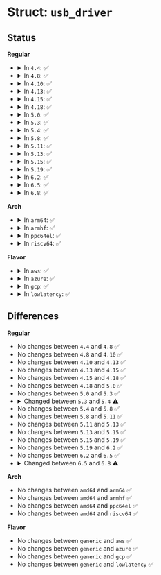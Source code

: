 # Struct: <code>usb_driver</code>

## Status
<b>Regular</b>
<ul>
<li>
<details>
<summary>In <code>4.4</code>: ✅</summary>

```c
struct usb_driver {
    const char *name;
    int (*probe)(struct usb_interface *, const struct usb_device_id *);
    void (*disconnect)(struct usb_interface *);
    int (*unlocked_ioctl)(struct usb_interface *, unsigned int, void *);
    int (*suspend)(struct usb_interface *, pm_message_t);
    int (*resume)(struct usb_interface *);
    int (*reset_resume)(struct usb_interface *);
    int (*pre_reset)(struct usb_interface *);
    int (*post_reset)(struct usb_interface *);
    const struct usb_device_id *id_table;
    struct usb_dynids dynids;
    struct usbdrv_wrap drvwrap;
    unsigned int no_dynamic_id;
    unsigned int supports_autosuspend;
    unsigned int disable_hub_initiated_lpm;
    unsigned int soft_unbind;
};
```
</details>
</li>
<li>
<details>
<summary>In <code>4.8</code>: ✅</summary>

```c
struct usb_driver {
    const char *name;
    int (*probe)(struct usb_interface *, const struct usb_device_id *);
    void (*disconnect)(struct usb_interface *);
    int (*unlocked_ioctl)(struct usb_interface *, unsigned int, void *);
    int (*suspend)(struct usb_interface *, pm_message_t);
    int (*resume)(struct usb_interface *);
    int (*reset_resume)(struct usb_interface *);
    int (*pre_reset)(struct usb_interface *);
    int (*post_reset)(struct usb_interface *);
    const struct usb_device_id *id_table;
    struct usb_dynids dynids;
    struct usbdrv_wrap drvwrap;
    unsigned int no_dynamic_id;
    unsigned int supports_autosuspend;
    unsigned int disable_hub_initiated_lpm;
    unsigned int soft_unbind;
};
```
</details>
</li>
<li>
<details>
<summary>In <code>4.10</code>: ✅</summary>

```c
struct usb_driver {
    const char *name;
    int (*probe)(struct usb_interface *, const struct usb_device_id *);
    void (*disconnect)(struct usb_interface *);
    int (*unlocked_ioctl)(struct usb_interface *, unsigned int, void *);
    int (*suspend)(struct usb_interface *, pm_message_t);
    int (*resume)(struct usb_interface *);
    int (*reset_resume)(struct usb_interface *);
    int (*pre_reset)(struct usb_interface *);
    int (*post_reset)(struct usb_interface *);
    const struct usb_device_id *id_table;
    struct usb_dynids dynids;
    struct usbdrv_wrap drvwrap;
    unsigned int no_dynamic_id;
    unsigned int supports_autosuspend;
    unsigned int disable_hub_initiated_lpm;
    unsigned int soft_unbind;
};
```
</details>
</li>
<li>
<details>
<summary>In <code>4.13</code>: ✅</summary>

```c
struct usb_driver {
    const char *name;
    int (*probe)(struct usb_interface *, const struct usb_device_id *);
    void (*disconnect)(struct usb_interface *);
    int (*unlocked_ioctl)(struct usb_interface *, unsigned int, void *);
    int (*suspend)(struct usb_interface *, pm_message_t);
    int (*resume)(struct usb_interface *);
    int (*reset_resume)(struct usb_interface *);
    int (*pre_reset)(struct usb_interface *);
    int (*post_reset)(struct usb_interface *);
    const struct usb_device_id *id_table;
    struct usb_dynids dynids;
    struct usbdrv_wrap drvwrap;
    unsigned int no_dynamic_id;
    unsigned int supports_autosuspend;
    unsigned int disable_hub_initiated_lpm;
    unsigned int soft_unbind;
};
```
</details>
</li>
<li>
<details>
<summary>In <code>4.15</code>: ✅</summary>

```c
struct usb_driver {
    const char *name;
    int (*probe)(struct usb_interface *, const struct usb_device_id *);
    void (*disconnect)(struct usb_interface *);
    int (*unlocked_ioctl)(struct usb_interface *, unsigned int, void *);
    int (*suspend)(struct usb_interface *, pm_message_t);
    int (*resume)(struct usb_interface *);
    int (*reset_resume)(struct usb_interface *);
    int (*pre_reset)(struct usb_interface *);
    int (*post_reset)(struct usb_interface *);
    const struct usb_device_id *id_table;
    struct usb_dynids dynids;
    struct usbdrv_wrap drvwrap;
    unsigned int no_dynamic_id;
    unsigned int supports_autosuspend;
    unsigned int disable_hub_initiated_lpm;
    unsigned int soft_unbind;
};
```
</details>
</li>
<li>
<details>
<summary>In <code>4.18</code>: ✅</summary>

```c
struct usb_driver {
    const char *name;
    int (*probe)(struct usb_interface *, const struct usb_device_id *);
    void (*disconnect)(struct usb_interface *);
    int (*unlocked_ioctl)(struct usb_interface *, unsigned int, void *);
    int (*suspend)(struct usb_interface *, pm_message_t);
    int (*resume)(struct usb_interface *);
    int (*reset_resume)(struct usb_interface *);
    int (*pre_reset)(struct usb_interface *);
    int (*post_reset)(struct usb_interface *);
    const struct usb_device_id *id_table;
    struct usb_dynids dynids;
    struct usbdrv_wrap drvwrap;
    unsigned int no_dynamic_id;
    unsigned int supports_autosuspend;
    unsigned int disable_hub_initiated_lpm;
    unsigned int soft_unbind;
};
```
</details>
</li>
<li>
<details>
<summary>In <code>5.0</code>: ✅</summary>

```c
struct usb_driver {
    const char *name;
    int (*probe)(struct usb_interface *, const struct usb_device_id *);
    void (*disconnect)(struct usb_interface *);
    int (*unlocked_ioctl)(struct usb_interface *, unsigned int, void *);
    int (*suspend)(struct usb_interface *, pm_message_t);
    int (*resume)(struct usb_interface *);
    int (*reset_resume)(struct usb_interface *);
    int (*pre_reset)(struct usb_interface *);
    int (*post_reset)(struct usb_interface *);
    const struct usb_device_id *id_table;
    struct usb_dynids dynids;
    struct usbdrv_wrap drvwrap;
    unsigned int no_dynamic_id;
    unsigned int supports_autosuspend;
    unsigned int disable_hub_initiated_lpm;
    unsigned int soft_unbind;
};
```
</details>
</li>
<li>
<details>
<summary>In <code>5.3</code>: ✅</summary>

```c
struct usb_driver {
    const char *name;
    int (*probe)(struct usb_interface *, const struct usb_device_id *);
    void (*disconnect)(struct usb_interface *);
    int (*unlocked_ioctl)(struct usb_interface *, unsigned int, void *);
    int (*suspend)(struct usb_interface *, pm_message_t);
    int (*resume)(struct usb_interface *);
    int (*reset_resume)(struct usb_interface *);
    int (*pre_reset)(struct usb_interface *);
    int (*post_reset)(struct usb_interface *);
    const struct usb_device_id *id_table;
    struct usb_dynids dynids;
    struct usbdrv_wrap drvwrap;
    unsigned int no_dynamic_id;
    unsigned int supports_autosuspend;
    unsigned int disable_hub_initiated_lpm;
    unsigned int soft_unbind;
};
```
</details>
</li>
<li>
<details>
<summary>In <code>5.4</code>: ✅</summary>

```c
struct usb_driver {
    const char *name;
    int (*probe)(struct usb_interface *, const struct usb_device_id *);
    void (*disconnect)(struct usb_interface *);
    int (*unlocked_ioctl)(struct usb_interface *, unsigned int, void *);
    int (*suspend)(struct usb_interface *, pm_message_t);
    int (*resume)(struct usb_interface *);
    int (*reset_resume)(struct usb_interface *);
    int (*pre_reset)(struct usb_interface *);
    int (*post_reset)(struct usb_interface *);
    const struct usb_device_id *id_table;
    const struct attribute_group **dev_groups;
    struct usb_dynids dynids;
    struct usbdrv_wrap drvwrap;
    unsigned int no_dynamic_id;
    unsigned int supports_autosuspend;
    unsigned int disable_hub_initiated_lpm;
    unsigned int soft_unbind;
};
```
</details>
</li>
<li>
<details>
<summary>In <code>5.8</code>: ✅</summary>

```c
struct usb_driver {
    const char *name;
    int (*probe)(struct usb_interface *, const struct usb_device_id *);
    void (*disconnect)(struct usb_interface *);
    int (*unlocked_ioctl)(struct usb_interface *, unsigned int, void *);
    int (*suspend)(struct usb_interface *, pm_message_t);
    int (*resume)(struct usb_interface *);
    int (*reset_resume)(struct usb_interface *);
    int (*pre_reset)(struct usb_interface *);
    int (*post_reset)(struct usb_interface *);
    const struct usb_device_id *id_table;
    const struct attribute_group **dev_groups;
    struct usb_dynids dynids;
    struct usbdrv_wrap drvwrap;
    unsigned int no_dynamic_id;
    unsigned int supports_autosuspend;
    unsigned int disable_hub_initiated_lpm;
    unsigned int soft_unbind;
};
```
</details>
</li>
<li>
<details>
<summary>In <code>5.11</code>: ✅</summary>

```c
struct usb_driver {
    const char *name;
    int (*probe)(struct usb_interface *, const struct usb_device_id *);
    void (*disconnect)(struct usb_interface *);
    int (*unlocked_ioctl)(struct usb_interface *, unsigned int, void *);
    int (*suspend)(struct usb_interface *, pm_message_t);
    int (*resume)(struct usb_interface *);
    int (*reset_resume)(struct usb_interface *);
    int (*pre_reset)(struct usb_interface *);
    int (*post_reset)(struct usb_interface *);
    const struct usb_device_id *id_table;
    const struct attribute_group **dev_groups;
    struct usb_dynids dynids;
    struct usbdrv_wrap drvwrap;
    unsigned int no_dynamic_id;
    unsigned int supports_autosuspend;
    unsigned int disable_hub_initiated_lpm;
    unsigned int soft_unbind;
};
```
</details>
</li>
<li>
<details>
<summary>In <code>5.13</code>: ✅</summary>

```c
struct usb_driver {
    const char *name;
    int (*probe)(struct usb_interface *, const struct usb_device_id *);
    void (*disconnect)(struct usb_interface *);
    int (*unlocked_ioctl)(struct usb_interface *, unsigned int, void *);
    int (*suspend)(struct usb_interface *, pm_message_t);
    int (*resume)(struct usb_interface *);
    int (*reset_resume)(struct usb_interface *);
    int (*pre_reset)(struct usb_interface *);
    int (*post_reset)(struct usb_interface *);
    const struct usb_device_id *id_table;
    const struct attribute_group **dev_groups;
    struct usb_dynids dynids;
    struct usbdrv_wrap drvwrap;
    unsigned int no_dynamic_id;
    unsigned int supports_autosuspend;
    unsigned int disable_hub_initiated_lpm;
    unsigned int soft_unbind;
};
```
</details>
</li>
<li>
<details>
<summary>In <code>5.15</code>: ✅</summary>

```c
struct usb_driver {
    const char *name;
    int (*probe)(struct usb_interface *, const struct usb_device_id *);
    void (*disconnect)(struct usb_interface *);
    int (*unlocked_ioctl)(struct usb_interface *, unsigned int, void *);
    int (*suspend)(struct usb_interface *, pm_message_t);
    int (*resume)(struct usb_interface *);
    int (*reset_resume)(struct usb_interface *);
    int (*pre_reset)(struct usb_interface *);
    int (*post_reset)(struct usb_interface *);
    const struct usb_device_id *id_table;
    const struct attribute_group **dev_groups;
    struct usb_dynids dynids;
    struct usbdrv_wrap drvwrap;
    unsigned int no_dynamic_id;
    unsigned int supports_autosuspend;
    unsigned int disable_hub_initiated_lpm;
    unsigned int soft_unbind;
};
```
</details>
</li>
<li>
<details>
<summary>In <code>5.19</code>: ✅</summary>

```c
struct usb_driver {
    const char *name;
    int (*probe)(struct usb_interface *, const struct usb_device_id *);
    void (*disconnect)(struct usb_interface *);
    int (*unlocked_ioctl)(struct usb_interface *, unsigned int, void *);
    int (*suspend)(struct usb_interface *, pm_message_t);
    int (*resume)(struct usb_interface *);
    int (*reset_resume)(struct usb_interface *);
    int (*pre_reset)(struct usb_interface *);
    int (*post_reset)(struct usb_interface *);
    const struct usb_device_id *id_table;
    const struct attribute_group **dev_groups;
    struct usb_dynids dynids;
    struct usbdrv_wrap drvwrap;
    unsigned int no_dynamic_id;
    unsigned int supports_autosuspend;
    unsigned int disable_hub_initiated_lpm;
    unsigned int soft_unbind;
};
```
</details>
</li>
<li>
<details>
<summary>In <code>6.2</code>: ✅</summary>

```c
struct usb_driver {
    const char *name;
    int (*probe)(struct usb_interface *, const struct usb_device_id *);
    void (*disconnect)(struct usb_interface *);
    int (*unlocked_ioctl)(struct usb_interface *, unsigned int, void *);
    int (*suspend)(struct usb_interface *, pm_message_t);
    int (*resume)(struct usb_interface *);
    int (*reset_resume)(struct usb_interface *);
    int (*pre_reset)(struct usb_interface *);
    int (*post_reset)(struct usb_interface *);
    const struct usb_device_id *id_table;
    const struct attribute_group **dev_groups;
    struct usb_dynids dynids;
    struct usbdrv_wrap drvwrap;
    unsigned int no_dynamic_id;
    unsigned int supports_autosuspend;
    unsigned int disable_hub_initiated_lpm;
    unsigned int soft_unbind;
};
```
</details>
</li>
<li>
<details>
<summary>In <code>6.5</code>: ✅</summary>

```c
struct usb_driver {
    const char *name;
    int (*probe)(struct usb_interface *, const struct usb_device_id *);
    void (*disconnect)(struct usb_interface *);
    int (*unlocked_ioctl)(struct usb_interface *, unsigned int, void *);
    int (*suspend)(struct usb_interface *, pm_message_t);
    int (*resume)(struct usb_interface *);
    int (*reset_resume)(struct usb_interface *);
    int (*pre_reset)(struct usb_interface *);
    int (*post_reset)(struct usb_interface *);
    const struct usb_device_id *id_table;
    const struct attribute_group **dev_groups;
    struct usb_dynids dynids;
    struct usbdrv_wrap drvwrap;
    unsigned int no_dynamic_id;
    unsigned int supports_autosuspend;
    unsigned int disable_hub_initiated_lpm;
    unsigned int soft_unbind;
};
```
</details>
</li>
<li>
<details>
<summary>In <code>6.8</code>: ✅</summary>

```c
struct usb_driver {
    const char *name;
    int (*probe)(struct usb_interface *, const struct usb_device_id *);
    void (*disconnect)(struct usb_interface *);
    int (*unlocked_ioctl)(struct usb_interface *, unsigned int, void *);
    int (*suspend)(struct usb_interface *, pm_message_t);
    int (*resume)(struct usb_interface *);
    int (*reset_resume)(struct usb_interface *);
    int (*pre_reset)(struct usb_interface *);
    int (*post_reset)(struct usb_interface *);
    const struct usb_device_id *id_table;
    const struct attribute_group **dev_groups;
    struct usb_dynids dynids;
    struct device_driver driver;
    unsigned int no_dynamic_id;
    unsigned int supports_autosuspend;
    unsigned int disable_hub_initiated_lpm;
    unsigned int soft_unbind;
};
```
</details>
</li>
</ul>
<b>Arch</b>
<ul>
<li>
<details>
<summary>In <code>arm64</code>: ✅</summary>

```c
struct usb_driver {
    const char *name;
    int (*probe)(struct usb_interface *, const struct usb_device_id *);
    void (*disconnect)(struct usb_interface *);
    int (*unlocked_ioctl)(struct usb_interface *, unsigned int, void *);
    int (*suspend)(struct usb_interface *, pm_message_t);
    int (*resume)(struct usb_interface *);
    int (*reset_resume)(struct usb_interface *);
    int (*pre_reset)(struct usb_interface *);
    int (*post_reset)(struct usb_interface *);
    const struct usb_device_id *id_table;
    const struct attribute_group **dev_groups;
    struct usb_dynids dynids;
    struct usbdrv_wrap drvwrap;
    unsigned int no_dynamic_id;
    unsigned int supports_autosuspend;
    unsigned int disable_hub_initiated_lpm;
    unsigned int soft_unbind;
};
```
</details>
</li>
<li>
<details>
<summary>In <code>armhf</code>: ✅</summary>

```c
struct usb_driver {
    const char *name;
    int (*probe)(struct usb_interface *, const struct usb_device_id *);
    void (*disconnect)(struct usb_interface *);
    int (*unlocked_ioctl)(struct usb_interface *, unsigned int, void *);
    int (*suspend)(struct usb_interface *, pm_message_t);
    int (*resume)(struct usb_interface *);
    int (*reset_resume)(struct usb_interface *);
    int (*pre_reset)(struct usb_interface *);
    int (*post_reset)(struct usb_interface *);
    const struct usb_device_id *id_table;
    const struct attribute_group **dev_groups;
    struct usb_dynids dynids;
    struct usbdrv_wrap drvwrap;
    unsigned int no_dynamic_id;
    unsigned int supports_autosuspend;
    unsigned int disable_hub_initiated_lpm;
    unsigned int soft_unbind;
};
```
</details>
</li>
<li>
<details>
<summary>In <code>ppc64el</code>: ✅</summary>

```c
struct usb_driver {
    const char *name;
    int (*probe)(struct usb_interface *, const struct usb_device_id *);
    void (*disconnect)(struct usb_interface *);
    int (*unlocked_ioctl)(struct usb_interface *, unsigned int, void *);
    int (*suspend)(struct usb_interface *, pm_message_t);
    int (*resume)(struct usb_interface *);
    int (*reset_resume)(struct usb_interface *);
    int (*pre_reset)(struct usb_interface *);
    int (*post_reset)(struct usb_interface *);
    const struct usb_device_id *id_table;
    const struct attribute_group **dev_groups;
    struct usb_dynids dynids;
    struct usbdrv_wrap drvwrap;
    unsigned int no_dynamic_id;
    unsigned int supports_autosuspend;
    unsigned int disable_hub_initiated_lpm;
    unsigned int soft_unbind;
};
```
</details>
</li>
<li>
<details>
<summary>In <code>riscv64</code>: ✅</summary>

```c
struct usb_driver {
    const char *name;
    int (*probe)(struct usb_interface *, const struct usb_device_id *);
    void (*disconnect)(struct usb_interface *);
    int (*unlocked_ioctl)(struct usb_interface *, unsigned int, void *);
    int (*suspend)(struct usb_interface *, pm_message_t);
    int (*resume)(struct usb_interface *);
    int (*reset_resume)(struct usb_interface *);
    int (*pre_reset)(struct usb_interface *);
    int (*post_reset)(struct usb_interface *);
    const struct usb_device_id *id_table;
    const struct attribute_group **dev_groups;
    struct usb_dynids dynids;
    struct usbdrv_wrap drvwrap;
    unsigned int no_dynamic_id;
    unsigned int supports_autosuspend;
    unsigned int disable_hub_initiated_lpm;
    unsigned int soft_unbind;
};
```
</details>
</li>
</ul>
<b>Flavor</b>
<ul>
<li>
<details>
<summary>In <code>aws</code>: ✅</summary>

```c
struct usb_driver {
    const char *name;
    int (*probe)(struct usb_interface *, const struct usb_device_id *);
    void (*disconnect)(struct usb_interface *);
    int (*unlocked_ioctl)(struct usb_interface *, unsigned int, void *);
    int (*suspend)(struct usb_interface *, pm_message_t);
    int (*resume)(struct usb_interface *);
    int (*reset_resume)(struct usb_interface *);
    int (*pre_reset)(struct usb_interface *);
    int (*post_reset)(struct usb_interface *);
    const struct usb_device_id *id_table;
    const struct attribute_group **dev_groups;
    struct usb_dynids dynids;
    struct usbdrv_wrap drvwrap;
    unsigned int no_dynamic_id;
    unsigned int supports_autosuspend;
    unsigned int disable_hub_initiated_lpm;
    unsigned int soft_unbind;
};
```
</details>
</li>
<li>
<details>
<summary>In <code>azure</code>: ✅</summary>

```c
struct usb_driver {
    const char *name;
    int (*probe)(struct usb_interface *, const struct usb_device_id *);
    void (*disconnect)(struct usb_interface *);
    int (*unlocked_ioctl)(struct usb_interface *, unsigned int, void *);
    int (*suspend)(struct usb_interface *, pm_message_t);
    int (*resume)(struct usb_interface *);
    int (*reset_resume)(struct usb_interface *);
    int (*pre_reset)(struct usb_interface *);
    int (*post_reset)(struct usb_interface *);
    const struct usb_device_id *id_table;
    const struct attribute_group **dev_groups;
    struct usb_dynids dynids;
    struct usbdrv_wrap drvwrap;
    unsigned int no_dynamic_id;
    unsigned int supports_autosuspend;
    unsigned int disable_hub_initiated_lpm;
    unsigned int soft_unbind;
};
```
</details>
</li>
<li>
<details>
<summary>In <code>gcp</code>: ✅</summary>

```c
struct usb_driver {
    const char *name;
    int (*probe)(struct usb_interface *, const struct usb_device_id *);
    void (*disconnect)(struct usb_interface *);
    int (*unlocked_ioctl)(struct usb_interface *, unsigned int, void *);
    int (*suspend)(struct usb_interface *, pm_message_t);
    int (*resume)(struct usb_interface *);
    int (*reset_resume)(struct usb_interface *);
    int (*pre_reset)(struct usb_interface *);
    int (*post_reset)(struct usb_interface *);
    const struct usb_device_id *id_table;
    const struct attribute_group **dev_groups;
    struct usb_dynids dynids;
    struct usbdrv_wrap drvwrap;
    unsigned int no_dynamic_id;
    unsigned int supports_autosuspend;
    unsigned int disable_hub_initiated_lpm;
    unsigned int soft_unbind;
};
```
</details>
</li>
<li>
<details>
<summary>In <code>lowlatency</code>: ✅</summary>

```c
struct usb_driver {
    const char *name;
    int (*probe)(struct usb_interface *, const struct usb_device_id *);
    void (*disconnect)(struct usb_interface *);
    int (*unlocked_ioctl)(struct usb_interface *, unsigned int, void *);
    int (*suspend)(struct usb_interface *, pm_message_t);
    int (*resume)(struct usb_interface *);
    int (*reset_resume)(struct usb_interface *);
    int (*pre_reset)(struct usb_interface *);
    int (*post_reset)(struct usb_interface *);
    const struct usb_device_id *id_table;
    const struct attribute_group **dev_groups;
    struct usb_dynids dynids;
    struct usbdrv_wrap drvwrap;
    unsigned int no_dynamic_id;
    unsigned int supports_autosuspend;
    unsigned int disable_hub_initiated_lpm;
    unsigned int soft_unbind;
};
```
</details>
</li>
</ul>

## Differences
<b>Regular</b>
<ul>
<li>
No changes between <code>4.4</code> and <code>4.8</code> ✅
</li>
<li>
No changes between <code>4.8</code> and <code>4.10</code> ✅
</li>
<li>
No changes between <code>4.10</code> and <code>4.13</code> ✅
</li>
<li>
No changes between <code>4.13</code> and <code>4.15</code> ✅
</li>
<li>
No changes between <code>4.15</code> and <code>4.18</code> ✅
</li>
<li>
No changes between <code>4.18</code> and <code>5.0</code> ✅
</li>
<li>
No changes between <code>5.0</code> and <code>5.3</code> ✅
</li>
<li>
<details>
<summary>Changed between <code>5.3</code> and <code>5.4</code> ⚠️</summary>
<ul>
<li>
<b>Field added. </b>
<code>const struct attribute_group **dev_groups</code>
</li>
</ul>
</details>
</li>
<li>
No changes between <code>5.4</code> and <code>5.8</code> ✅
</li>
<li>
No changes between <code>5.8</code> and <code>5.11</code> ✅
</li>
<li>
No changes between <code>5.11</code> and <code>5.13</code> ✅
</li>
<li>
No changes between <code>5.13</code> and <code>5.15</code> ✅
</li>
<li>
No changes between <code>5.15</code> and <code>5.19</code> ✅
</li>
<li>
No changes between <code>5.19</code> and <code>6.2</code> ✅
</li>
<li>
No changes between <code>6.2</code> and <code>6.5</code> ✅
</li>
<li>
<details>
<summary>Changed between <code>6.5</code> and <code>6.8</code> ⚠️</summary>
<ul>
<li>
<b>Field added. </b>
<code>struct device_driver driver</code>
</li>
<li>
<b>Field removed. </b>
<code>struct usbdrv_wrap drvwrap</code>
</li>
</ul>
</details>
</li>
</ul>
<b>Arch</b>
<ul>
<li>
No changes between <code>amd64</code> and <code>arm64</code> ✅
</li>
<li>
No changes between <code>amd64</code> and <code>armhf</code> ✅
</li>
<li>
No changes between <code>amd64</code> and <code>ppc64el</code> ✅
</li>
<li>
No changes between <code>amd64</code> and <code>riscv64</code> ✅
</li>
</ul>
<b>Flavor</b>
<ul>
<li>
No changes between <code>generic</code> and <code>aws</code> ✅
</li>
<li>
No changes between <code>generic</code> and <code>azure</code> ✅
</li>
<li>
No changes between <code>generic</code> and <code>gcp</code> ✅
</li>
<li>
No changes between <code>generic</code> and <code>lowlatency</code> ✅
</li>
</ul>
